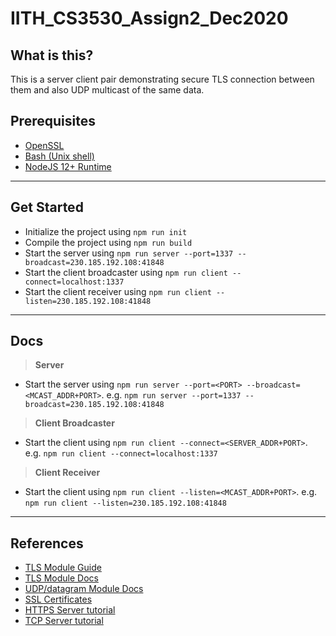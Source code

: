 # IITH_CS3530_Assign2_Dec2020

## What is this?
This is a server client pair demonstrating secure TLS connection between them and also UDP multicast of the same data.

## Prerequisites
- [OpenSSL](https://www.openssl.org/)
- [Bash (Unix shell)](https://www.gnu.org/software/bash/)
- [NodeJS 12+ Runtime](https://nodejs.org/en/)

---
## Get Started
- Initialize the project using `npm run init`
- Compile the project using `npm run build`
- Start the server using `npm run server --port=1337 --broadcast=230.185.192.108:41848`
- Start the client broadcaster using `npm run client --connect=localhost:1337`
- Start the client receiver using `npm run client --listen=230.185.192.108:41848`

---
## Docs
> __Server__
- Start the server using `npm run server --port=<PORT> --broadcast=<MCAST_ADDR+PORT>`. e.g. `npm run server --port=1337 --broadcast=230.185.192.108:41848`
> __Client Broadcaster__
- Start the client using `npm run client --connect=<SERVER_ADDR+PORT>`. e.g. `npm run client --connect=localhost:1337`
> __Client Receiver__
- Start the client using `npm run client --listen=<MCAST_ADDR+PORT>`. e.g. `npm run client --listen=230.185.192.108:41848`

---
## References
- [TLS Module Guide](https://nodejs.org/en/knowledge/cryptography/how-to-use-the-tls-module/)
- [TLS Module Docs](https://nodejs.org/api/tls.html)
- [UDP/datagram Module Docs](https://nodejs.org/api/dgram.html)
- [SSL Certificates](https://www.ibm.com/support/knowledgecenter/SSMNED_5.0.0/com.ibm.apic.cmc.doc/ssl.html)
- [HTTPS Server tutorial](https://www.codexpedia.com/node-js/nodejs-tls-configuration-server-and-client-example/)
- [TCP Server tutorial](https://riptutorial.com/node-js/example/19326/tls-socket--server-and-client/)
